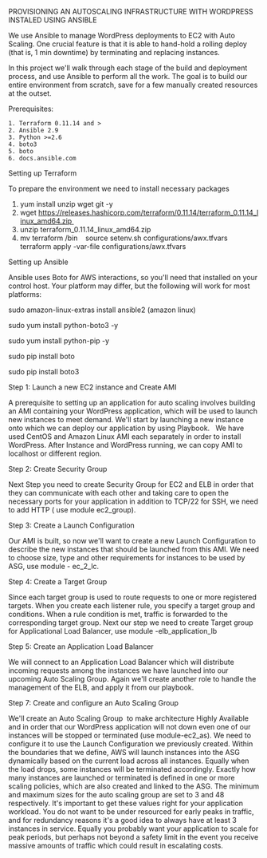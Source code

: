 PROVISIONING AN AUTOSCALING INFRASTRUCTURE WITH WORDPRESS INSTALED USING ANSIBLE

We use Ansible to manage WordPress deployments to EC2 with Auto Scaling. One crucial feature is that it is able to hand-hold a rolling deploy (that is, 1 min downtime) by terminating and replacing instances.

In this project we'll walk through each stage of the build and deployment process, and use Ansible to perform all the work. The goal is to build our entire environment from scratch, save for a few manually created resources at the outset.

Prerequisites:

	1. Terraform 0.11.14 and >
	2. Ansible 2.9
	3. Python >=2.6
	4. boto3
	5. boto
	6. docs.ansible.com 


Setting up Terraform

To prepare the environment we need to install necessary packages  
1. yum install unzip wget git -y  
2. wget https://releases.hashicorp.com/terraform/0.11.14/terraform_0.11.14_linux_amd64.zip 
3. unzip terraform_0.11.14_linux_amd64.zip 
4. mv terraform /bin 
 
source setenv.sh configurations/awx.tfvars 
terraform apply -var-file configurations/awx.tfvars 

Setting up Ansible

Ansible uses Boto for AWS interactions, so you'll need that installed on your control host. Your platform may differ, but the following will work for most platforms:

sudo amazon-linux-extras install ansible2 (amazon linux) 


sudo yum install python-boto3 -y

sudo yum install python-pip -y

sudo pip install boto 

sudo pip install boto3

Step 1: Launch a new EC2 instance and Create AMI

A prerequisite to setting up an application for auto scaling involves building an AMI containing your WordPress application, which will be used to launch new instances to meet demand. We'll start by launching a new instance onto which we can deploy our application by using Playbook.  
We have used CentOS and Amazon Linux AMI each separately  in order to install WordPress. 
After Instance and WordPress running, we can copy AMI to localhost or different region. 

Step 2: Create Security Group

Next Step you need  to create Security Group for EC2 and ELB in order that they can communicate with each other and taking care to open the necessary ports for your application in addition to TCP/22 for SSH, we need to add HTTP ( use module ec2_group).

Step 3: Create a Launch Configuration

Our AMI is built, so now we'll want to create a new Launch Configuration to describe the new instances that should be launched from this AMI. We need to choose size, type and other requirements for instances to be used by ASG, use module - ec_2_lc. 

Step 4: Create a Target Group

Since  each target group is used to route requests to one or more registered targets. When you create each listener rule, you specify a target group and conditions. When a rule condition is met, traffic is forwarded to the corresponding target group. Next our step we need to create Target group for Applicational Load Balancer, use module -elb_application_lb

Step 5: Create an Application Load Balancer

We will connect to an Application Load Balancer which will distribute incoming requests among the instances we have launched into our upcoming Auto Scaling Group. Again we'll create another role to handle the management of the ELB, and apply it from our playbook.

Step 7: Create and configure an Auto Scaling Group

We'll create an Auto Scaling Group  to make architecture Highly Available  and in order that our  WordPress application will not down even one of our instances will be stopped or terminated (use module-ec2_as). We need to  configure it to use the Launch Configuration we previously created. Within the boundaries that we define, AWS will launch instances into the ASG dynamically based on the current load across all instances. Equally when the load drops, some instances will be terminated accordingly. Exactly how many instances are launched or terminated is defined in one or more scaling policies, which are also created and linked to the ASG.
  The minimum and maximum sizes for the auto scaling group are set to 3 and 48 respectively. It's important to get these values right for your application workload. You do not want to be under resourced for early peaks in traffic, and for redundancy reasons it's a good idea to always have at least 3 instances in service. Equally you probably want your application to scale for peak periods, but perhaps not beyond a safety limit in the event you receive massive amounts of traffic which could result in escalating costs.
